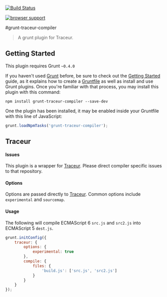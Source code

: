 [![Build Status](https://travis-ci.org/jmcriffey/grunt-traceur-compiler.png?branch=master)](https://travis-ci.org/jmcriffey/grunt-traceur-compiler)

[![browser support](https://ci.testling.com/jmcriffey/grunt-traceur-compiler.png)
](https://ci.testling.com/jmcriffey/grunt-traceur-compiler)

#grunt-traceur-compiler
> A grunt plugin for Traceur.

## Getting Started
This plugin requires Grunt `~0.4.0`

If you haven't used [Grunt](http://gruntjs.com/) before, be sure to check out the [Getting Started](http://gruntjs.com/getting-started) guide, as it explains how to create a [Gruntfile](http://gruntjs.com/sample-gruntfile) as well as install and use Grunt plugins. Once you're familiar with that process, you may install this plugin with this command:

```shell
npm install grunt-traceur-compiler --save-dev
```

One the plugin has been installed, it may be enabled inside your Gruntfile with this line of JavaScript:

```js
grunt.loadNpmTasks('grunt-traceur-compiler');
```

## Traceur

#### Issues
This plugin is a wrapper for [Traceur](https://github.com/google/traceur-compiler). Please direct compiler specific issues to that repository.

#### Options
Options are passed directly to [Traceur](https://github.com/google/traceur-compiler). Common options include `experimental` and `sourcemap`.

#### Usage
The following will compile ECMAScript 6 `src.js` and `src2.js` into ECMAScript 5 `dest.js`.
```js
grunt.initConfig({
    traceur: {
        options: {
            experimental: true
        },
        compile: {
            files: {
                'build.js': ['src.js', 'src2.js']
            }
        }
    }
});
```
